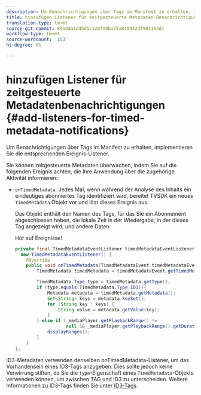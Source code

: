 ```yaml
---
description: Um Benachrichtigungen über Tags im Manifest zu erhalten, implementieren Sie die entsprechenden Ereignis-Listener.
title: hinzufügen Listener für zeitgesteuerte Metadaten-Benachrichtigungen
translation-type: tm+mt
source-git-commit: 89bdda1d4bd5c126f19ba75a819942df901183d1
workflow-type: tm+mt
source-wordcount: '153'
ht-degree: 0%

---
```



# hinzufügen Listener für zeitgesteuerte Metadatenbenachrichtigungen {#add-listeners-for-timed-metadata-notifications}

Um Benachrichtigungen über Tags im Manifest zu erhalten, implementieren Sie die entsprechenden Ereignis-Listener.

Sie können zeitgesteuerte Metadaten überwachen, indem Sie auf die folgenden Ereignis achten, die Ihre Anwendung über die zugehörige Aktivität informieren:

* `onTimedMetadata`: Jedes Mal, wenn während der Analyse des Inhalts ein eindeutiges abonniertes Tag identifiziert wird, bereitet TVSDK ein neues  `TimedMetadata` Objekt vor und löst dieses Ereignis aus.

   Das Objekt enthält den Namen des Tags, für das Sie ein Abonnement abgeschlossen haben, die lokale Zeit in der Wiedergabe, in der dieses Tag angezeigt wird, und andere Daten.

   Hör auf Ereignisse!

   ```java
   private final TimedMetadataEventListener timedMetadataEventListener =  
     new TimedMetadataEventListener() { 
       @Override 
       public void onTimedMetadata(TimedMetadataEvent timedMetadataEvent) { 
           TimedMetadata timedMetadata = timedMetadataEvent.getTimedMetadata(); 
   
           TimedMetadata.Type type = timedMetadata.getType(); 
           if (type.equals(TimedMetadata.Type.ID3)){ 
               Metadata metadata = timedMetadata.getMetadata(); 
               Set<String> keys = metadata.keySet(); 
               for (String key : keys) { 
                   String value = metadata.getValue(key); 
               } 
           } else if (_mediaPlayer.getPlaybackRange() !=  
                      null && _mediaPlayer.getPlaybackRange().getDuration() > 0) { 
               displayRanges(); 
           } 
       } 
   }; 
   ```

ID3-Metadaten verwenden denselben onTimedMetadata-Listener, um das Vorhandensein eines ID3-Tags anzugeben. Dies sollte jedoch keine Verwirrung stiften, da Sie die `type`-Eigenschaft eines `TimedMetadata`-Objekts verwenden können, um zwischen TAG und ID3 zu unterscheiden. Weitere Informationen zu ID3-Tags finden Sie unter [ID3-Tags](../../../tvsdk-1.4-for-android/notification-system/android-1.4-id3-metadata-retrieve.md).
